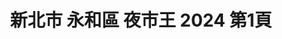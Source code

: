 ---
title: "新北市 永和區 夜市王 2024 第1頁"
description: "新北市 永和區 夜市王 2024 獲獎餐廳 第1頁"
keywords:
  - 美食競賽
  - 台灣美食
  - 美食精選
datePublished: "2025-06-30"
dateModified: "2025-07-05"
city: "新北市"
district: "永和區"
award: "夜市王"
year: "2024"
page: 1
count: 5

restaurants:
  - name: "成銘月亮蝦餅"
    city: "新北市"
    district: "永和區"
    address: "新北市永和區保平路18巷2號"
    phone: "0979888215"
    geo: "25.00835352193154, 121.51146774306527"
    link: "新北市/永和區/成銘月亮蝦餅"
    google_map: "https://maps.app.goo.gl/6JugaaFyeRSPZ2uu5"
    footinder: "https://footinder.com.tw/%E6%96%B0%E5%8C%97%E5%B8%82%E6%B0%B8%E5%92%8C%E5%8D%80/362039/"
    award:
    - name: "夜市王"
      year: "2024"
  - name: "東石蚵仔煎"
    city: "新北市"
    district: "永和區"
    address: "新北市永和區永平路159號"
    phone: ""
    geo: "25.00865557804342, 121.51078620570179"
    link: "新北市/永和區/東石蚵仔煎"
    google_map: "https://maps.app.goo.gl/HtU31fXjZG3p5Qqi6"
    footinder: "https://footinder.com.tw/%E6%96%B0%E5%8C%97%E5%B8%82%E6%B0%B8%E5%92%8C%E5%8D%80/362045/"
    award:
    - name: "夜市王"
      year: "2024"
  - name: "方家園臭豆腐"
    city: "新北市"
    district: "永和區"
    address: "新北市永和區永平路26號"
    phone: "0222319922"
    geo: "25.008913667984267, 121.51328997827133"
    link: "新北市/永和區/方家園臭豆腐"
    google_map: "https://maps.app.goo.gl/bS8PTyzoeAxGKuGo7"
    footinder: "https://footinder.com.tw/%E6%96%B0%E5%8C%97%E5%B8%82%E6%B0%B8%E5%92%8C%E5%8D%80/362067/"
    award:
    - name: "夜市王"
      year: "2024"
  - name: "小鹿梅花糕樂華店"
    city: "新北市"
    district: "永和區"
    address: "新北市永和區永平路84號號前"
    phone: ""
    geo: "25.008618098237566, 121.51218146612096"
    link: "新北市/永和區/小鹿梅花糕樂華店"
    google_map: "https://maps.app.goo.gl/kF8x3pASPzvGhKxTA"
    footinder: "https://footinder.com.tw/%E6%96%B0%E5%8C%97%E5%B8%82%E6%B0%B8%E5%92%8C%E5%8D%80/362069/"
    award:
    - name: "夜市王"
      year: "2024"
  - name: "阿泰鐵板燒/牛排"
    city: "新北市"
    district: "永和區"
    address: "新北市永和區保平路18巷21號"
    phone: "0286603456"
    geo: "25.00797063502691, 121.51187453749408"
    link: "新北市/永和區/阿泰鐵板燒_牛排"
    google_map: "https://maps.app.goo.gl/qSCPEnuUdzWHTxW19"
    footinder: "https://footinder.com.tw/%e6%96%b0%e5%8c%97%e5%b8%82%e6%b0%b8%e5%92%8c%e5%8d%80/7425/"
    award:
    - name: "夜市王"
      year: "2024"
---